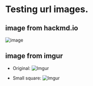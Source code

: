 # Testing url images.

## image from hackmd.io

![image](https://hackmd.io/_uploads/ByvlRIDY1x.png)


## image from imgur 

- Original:
![Imgur](https://i.imgur.com/lP8Soke.png)

- Small square:
![Imgur](https://i.imgur.com/lP8Sokes.png)
